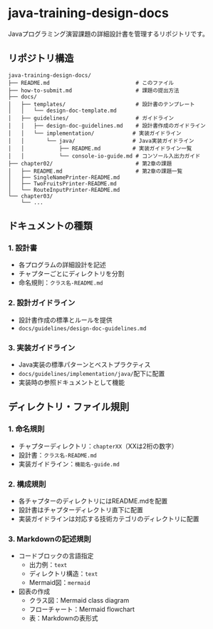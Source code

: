 # java-training-design-docs

Javaプログラミング演習課題の詳細設計書を管理するリポジトリです。

## リポジトリ構造

```text
java-training-design-docs/
├── README.md                           # このファイル
├── how-to-submit.md                    # 課題の提出方法
├── docs/
│   ├── templates/                      # 設計書のテンプレート
│   │   └── design-doc-template.md
│   ├── guidelines/                     # ガイドライン
│   │   ├── design-doc-guidelines.md    # 設計書作成のガイドライン
│   │   └── implementation/            # 実装ガイドライン
│   │       └── java/                  # Java実装ガイドライン
│   │           ├── README.md          # 実装ガイドライン一覧
│   │           └── console-io-guide.md # コンソール入出力ガイド
├── chapter02/                          # 第2章の課題
│   ├── README.md                       # 第2章の課題一覧
│   ├── SingleNamePrinter-README.md    
│   ├── TwoFruitsPrinter-README.md
│   └── RouteInputPrinter-README.md
└── chapter03/
    └── ...
```

## ドキュメントの種類

### 1. 設計書

- 各プログラムの詳細設計を記述
- チャプターごとにディレクトリを分割
- 命名規則：`クラス名-README.md`

### 2. 設計ガイドライン

- 設計書作成の標準とルールを提供
- `docs/guidelines/design-doc-guidelines.md`

### 3. 実装ガイドライン

- Java実装の標準パターンとベストプラクティス
- `docs/guidelines/implementation/java/`配下に配置
- 実装時の参照ドキュメントとして機能

## ディレクトリ・ファイル規則

### 1. 命名規則

- チャプターディレクトリ：`chapterXX`（XXは2桁の数字）
- 設計書：`クラス名-README.md`
- 実装ガイドライン：`機能名-guide.md`

### 2. 構成規則

- 各チャプターのディレクトリにはREADME.mdを配置
- 設計書はチャプターディレクトリ直下に配置
- 実装ガイドラインは対応する技術カテゴリのディレクトリに配置

### 3. Markdownの記述規則

- コードブロックの言語指定
  - 出力例：`text`
  - ディレクトリ構造：`text`
  - Mermaid図：`mermaid`
- 図表の作成
  - クラス図：Mermaid class diagram
  - フローチャート：Mermaid flowchart
  - 表：Markdownの表形式
